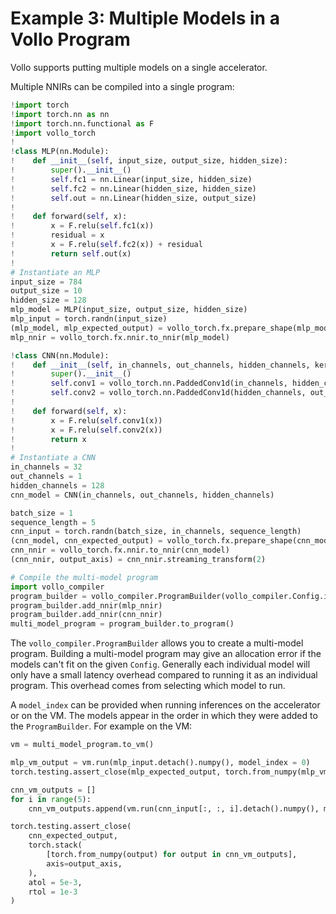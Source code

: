 # Example 3: Multiple Models in a Vollo Program

Vollo supports putting multiple models on a single accelerator.

Multiple NNIRs can be compiled into a single program:

```python
!import torch
!import torch.nn as nn
!import torch.nn.functional as F
!import vollo_torch
!
!class MLP(nn.Module):
!    def __init__(self, input_size, output_size, hidden_size):
!        super().__init__()
!        self.fc1 = nn.Linear(input_size, hidden_size)
!        self.fc2 = nn.Linear(hidden_size, hidden_size)
!        self.out = nn.Linear(hidden_size, output_size)
!
!    def forward(self, x):
!        x = F.relu(self.fc1(x))
!        residual = x
!        x = F.relu(self.fc2(x)) + residual
!        return self.out(x)
!
# Instantiate an MLP
input_size = 784
output_size = 10
hidden_size = 128
mlp_model = MLP(input_size, output_size, hidden_size)
mlp_input = torch.randn(input_size)
(mlp_model, mlp_expected_output) = vollo_torch.fx.prepare_shape(mlp_model, mlp_input)
mlp_nnir = vollo_torch.fx.nnir.to_nnir(mlp_model)

!class CNN(nn.Module):
!    def __init__(self, in_channels, out_channels, hidden_channels, kernel_size=3):
!        super().__init__()
!        self.conv1 = vollo_torch.nn.PaddedConv1d(in_channels, hidden_channels, kernel_size)
!        self.conv2 = vollo_torch.nn.PaddedConv1d(hidden_channels, out_channels, kernel_size)
!
!    def forward(self, x):
!        x = F.relu(self.conv1(x))
!        x = F.relu(self.conv2(x))
!        return x
!
# Instantiate a CNN
in_channels = 32
out_channels = 1
hidden_channels = 128
cnn_model = CNN(in_channels, out_channels, hidden_channels)

batch_size = 1
sequence_length = 5
cnn_input = torch.randn(batch_size, in_channels, sequence_length)
(cnn_model, cnn_expected_output) = vollo_torch.fx.prepare_shape(cnn_model, cnn_input)
cnn_nnir = vollo_torch.fx.nnir.to_nnir(cnn_model)
(cnn_nnir, output_axis) = cnn_nnir.streaming_transform(2)

# Compile the multi-model program
import vollo_compiler
program_builder = vollo_compiler.ProgramBuilder(vollo_compiler.Config.ia_420f_c6b32())
program_builder.add_nnir(mlp_nnir)
program_builder.add_nnir(cnn_nnir)
multi_model_program = program_builder.to_program()
```

The `vollo_compiler.ProgramBuilder` allows you to create a multi-model program. Building a multi-model program may give an allocation error if
the models can't fit on the given `Config`. Generally each individual model will only have a small latency overhead compared to running it as an individual program. This overhead comes from selecting which model to run.

A `model_index` can be provided when running inferences on the accelerator or on the VM. The models appear in the order in which they were added to the `ProgramBuilder`. For example on the VM:

```python
vm = multi_model_program.to_vm()

mlp_vm_output = vm.run(mlp_input.detach().numpy(), model_index = 0)
torch.testing.assert_close(mlp_expected_output, torch.from_numpy(mlp_vm_output), atol = 5e-3, rtol = 1e-3)

cnn_vm_outputs = []
for i in range(5):
    cnn_vm_outputs.append(vm.run(cnn_input[:, :, i].detach().numpy(), model_index = 1))

torch.testing.assert_close(
    cnn_expected_output,
    torch.stack(
        [torch.from_numpy(output) for output in cnn_vm_outputs],
        axis=output_axis,
    ),
    atol = 5e-3,
    rtol = 1e-3
)
```
